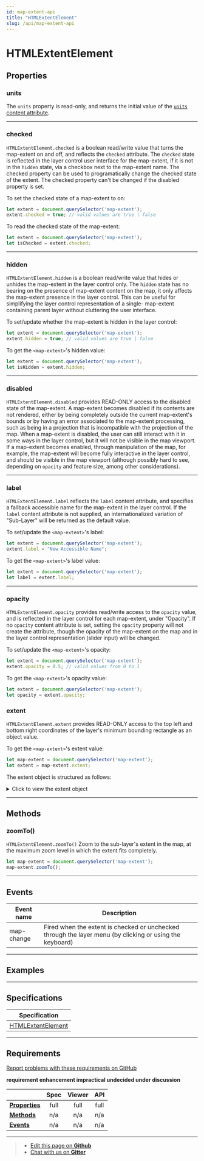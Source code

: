 ```yaml
---
id: map-extent-api
title: "HTMLExtentElement"
slug: /api/map-extent-api
---
```


# HTMLExtentElement

## Properties

### units

The `units` property is read-only, and returns the initial value of the [`units`
content attribute](../elements/extent/#units).

---

### checked

`HTMLExtentElement.checked` is a boolean read/write value that turns the map-extent 
on and off, and reflects the `checked` attribute. The `checked` state is 
reflected in the layer control user interface for the map-extent, if it is not 
in the `hidden` state, via a checkbox next to the map-extent name.  The checked 
property can be used to programatically change the checked state of the extent. 
The checked property can't be changed if the disabled property is set.

To set the checked state of a  map-extent to on:

```js
let extent = document.querySelector('map-extent');
extent.checked = true; // valid values are true | false
```

To read the checked state of the map-extent:

```js
let extent = document.querySelector('map-extent');
let isChecked = extent.checked;
```
---

### hidden

`HTMLExtentElement.hidden` is a boolean  read/write value that hides or unhides the
map-extent in the layer control only.  The `hidden` state has no bearing on the presence
of map-extent content on the map, it only affects the map-extent presence in the
layer control. This can be useful for simplifying the layer control representation
of a single- map-extent containing parent layer without cluttering the user 
interface.

To set/update whether the map-extent is hidden in the layer control:

```js
let extent = document.querySelector('map-extent');
extent.hidden = true; // valid values are true | false
```

To get the `<map-extent>`'s hidden value:

```js
let extent = document.querySelector('map-extent');
let isHidden = extent.hidden;
```
---

### disabled

`HTMLExtentElement.disabled` provides READ-ONLY access to the disabled state of the
map-extent.  A map-extent becomes disabled if its contents are not rendered, 
either by being completely outside the current map-extent's bounds or by having 
an error associated to the map-extent processing, such as being in a projection 
that is incompatible with the projection of the map. When a map-extent is 
disabled, the user can still interact with it in some ways in the layer control, but it will 
not be visible in the map viewport.  If a map-extent becomes enabled, through 
manipulation of the map, for example, the map-extent will become fully interactive
in the layer control, and should be visible in the map viewport (although 
possibly hard to see, depending on `opacity` and feature size, among other 
considerations).

---

### label

`HTMLExtentElement.label` reflects the `label` content attribute, and specifies
a fallback accessible name for the map-extent in the layer control.  If the
`label` content attribute is not supplied, an internationalized variation of
"Sub-Layer" will be returned as the default value.

To set/update the `<map-extent>`'s label:

```js
let extent = document.querySelector('map-extent');
extent.label = "New Accessible Name";
```

To get the `<map-extent>`'s label value:

```js
let extent = document.querySelector('map-extent');
let label = extent.label;
```
---

### opacity
`HTMLExtentElement.opacity` provides read/write access to the `opacity` value, 
and is reflected in the layer control for each map-extent, under "Opacity". If no
`opacity` content attribute is set, setting the `opacity` property will not 
create the attribute, though the opacity of the map-extent on the map and in
the layer control representation (slider input) will be changed.

To set/update the `<map-extent>`'s opacity:

```js
let extent = document.querySelector('map-extent');
extent.opacity = 0.5; // valid values from 0 to 1
```

To get the `<map-extent>`'s opacity value:

```js
let extent = document.querySelector('map-extent');
let opacity = extent.opacity;
```

### extent

`HTMLExtentElement.extent` provides READ-ONLY access to the top left 
and bottom right coordinates of the layer's minimum bounding rectangle 
as an object value.

To get the `<map-extent>`'s extent value:

```js
let map-extent = document.querySelector('map-extent');
let extent = map-extent.extent;
```

The extent object is structured as follows:

<details>
<summary>Click to view the extent object</summary>

```js
{
    "projection": "CBMTILE",
    "topLeft": {
        "tcrs": [
            {
                "horizontal": 942.662039991251,
                "vertical": 1029.0945982508472
            },
/* an object with "horizontal" and "vertical" properties for each zoom level in the array */
            {
                "horizontal": 546743983.1949257,
                "vertical": 596874866.9854914
            }
        ],
        "tilematrix": [
            {
                "horizontal": 3.6822735937158244,
                "vertical": 4.019900774417372
            },
/* an object with "horizontal" and "vertical" properties for each zoom level in the array */
            {
                "horizontal": 2135718.6843551784,
                "vertical": 2331542.4491620758
            }
        ],
/* gcrs stands for "geographic coordinate reference system" */
        "gcrs": {
            "horizontal": -75.73195696514524,
            "vertical": 45.40761073808424
        },
/* pcrs stands for "projected coordinate reference system" */
        "pcrs": {
            "horizontal": 1509108.7182317898,
            "vertical": -170864.4342066869
        }
    },
    "bottomRight": {
        "tcrs": [
            {
                "horizontal": 942.7503158533199,
                "vertical": 1029.1828741129164
            },
            {
                "horizontal": 546795183.1949255,
                "vertical": 596926066.9854914
            }
        ],
        "tilematrix": [
            {
                "horizontal": 3.6826184213020308,
                "vertical": 4.0202456020035795
            },
            {
                "horizontal": 2135918.684355178,
                "vertical": 2331742.4491620758
            }
        ],
        "gcrs": {
            "horizontal": -75.67858731979081,
            "vertical": 45.387937810298354
        },
        "pcrs": {
            "horizontal": 1512495.3916717991,
            "vertical": -174251.10764670372
        }
    }
}
```

</details>


---
## Methods

### zoomTo()
`HTMLExtentElement.zoomTo()` Zoom to the sub-layer's extent in the map, at the maximum
zoom level in which the extent fits completely.

```js
let map-extent = document.querySelector('map-extent');
map-extent.zoomTo();
```

---

## Events

| Event name      	| Description                                          	|
|--------------	|--------------------------------------------------------	|
|  map-change   | Fired when the extent is checked or unchecked through the layer menu (by clicking or using the keyboard)           |
---

## Examples

---

## Specifications

| Specification                                                |
|--------------------------------------------------------------|
| [HTMLExtentElement](https://maps4html.org/MapML-Specification/spec/#dom-htmlextentelement) |

---

## Requirements

[Report problems with these requirements on GitHub](https://github.com/Maps4HTML/HTML-Map-Element-UseCases-Requirements/issues/new?title=-SUMMARIZE+THE+PROBLEM-&body=-DESCRIBE+THE+PROBLEM-)

<p><b><span class="requirement">requirement</span>
<span class="enhancement">enhancement</span>
<span class="impractical">impractical</span>
<span class="undecided">undecided</span>
<span class="discussion">under discussion</span></b></p>

|  | Spec | Viewer | API |
|:---------------------------------------------------------------------------------|:------: |:-----: |:---: |
| [**Properties**](#properties) | full | full | full |
| [**Methods**](#methods) | n/a | n/a | n/a |
| [**Events**](#events) | n/a | n/a | n/a |

---

> - [Edit this page on **Github**](https://github.com/Maps4HTML/web-map-doc/edit/main/docs/api/extent-api.md)
> - [Chat with us on **Gitter**](https://gitter.im/Maps4HTML/chat)
